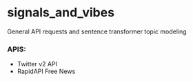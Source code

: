 # signals_and_vibes
General API requests and sentence transformer topic modeling

### APIS:
- Twitter v2 API
- RapidAPI Free News

